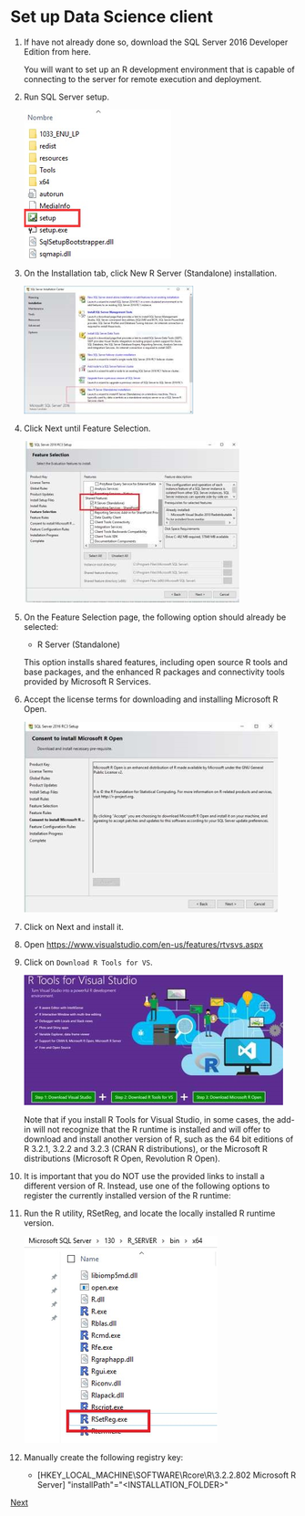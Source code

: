 # Set up Data Science client

1.	If have not already done so, download the SQL Server 2016 Developer Edition from here. 
 
    You will want to set up an R development environment that is capable of connecting to the server for remote execution and deployment. 

1.	Run SQL Server setup.  

    ![](img/image21.jpg)

1.  On the Installation tab, click New R Server (Standalone) installation. 
 
    ![](img/image22.jpg)

1.	Click Next until Feature Selection. 

    ![](img/image23.jpg)

1.	On the Feature Selection page, the following option should already be selected: 
    - R Server (Standalone) 

    This option installs shared features, including open source R tools and base packages, and the enhanced R packages and connectivity tools provided by Microsoft R Services. 

1.	Accept the license terms for downloading and installing Microsoft R Open. 

    ![](img/image24.jpg)

1.	Click on Next and install it. 

1.	Open https://www.visualstudio.com/en-us/features/rtvsvs.aspx  

1.	Click on `Download R Tools for VS`. 

    ![](img/image25.jpg)

    Note that if you install R Tools for Visual Studio, in some cases, the add-in will not recognize that the R runtime is installed and will offer to download and install another version of R, such as the 64 bit editions of R 3.2.1, 3.2.2 and 3.2.3 (CRAN R distributions), or the Microsoft R distributions (Microsoft R Open, Revolution R Open). 
 
1.	It is important that you do NOT use the provided links to install a different version of R. Instead, use one of the following options to register the currently installed version of the R runtime: 
    
1.  Run the R utility, RSetReg, and locate the locally installed R runtime version. 

    ![](img/image26.jpg)

1.  Manually create the following registry key: 

    - [HKEY_LOCAL_MACHINE\SOFTWARE\Rcore\R\3.2.2.802 Microsoft R Server] "installPath"="<INSTALLATION_FOLDER>" 

<a href="04.MLKeys.md">Next</a>